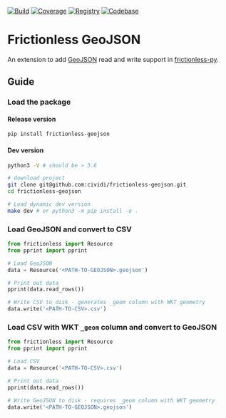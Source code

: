 [![Build](https://img.shields.io/github/workflow/status/cividi/frictionless-geojson/main/main)](https://github.com/frictionlessdata/frictionless-py/actions)
[![Coverage](https://img.shields.io/codecov/c/github/cividi/frictionless-geojson/main)](https://codecov.io/gh/cividi/frictionless-geojson)
[![Registry](https://img.shields.io/pypi/v/frictionless_geojson.svg)](https://pypi.python.org/pypi/frictionless_geojson)
[![Codebase](https://img.shields.io/badge/github-main-brightgreen)](https://github.com/cividi/frictionless-geojson)

# Frictionless GeoJSON

An extension to add [GeoJSON](https://geojson.org/geojson-spec.html) read and write support in [frictionless-py](https://framework.frictionlessdata.io).

## Guide

### Load the package

#### Release version

```sh
pip install frictionless-geojson
```

#### Dev version

```sh
python3 -V # should be > 3.6

# download project
git clone git@github.com:cividi/frictionless-geojson.git
cd frictionless-geojson

# Load dynamic dev version
make dev # or python3 -m pip install -e .
```

### Load GeoJSON and convert to CSV

```python
from frictionless import Resource
from pprint import pprint

# Load GeoJSON
data = Resource('<PATH-TO-GEOJSON>.geojson')

# Print out data
pprint(data.read_rows())

# Write CSV to disk - generates _geom column with WKT geometry
data.write('<PATH-TO-CSV>.csv')
```

### Load CSV with WKT `_geom` column and convert to GeoJSON

```python
from frictionless import Resource
from pprint import pprint

# Load CSV
data = Resource('<PATH-TO-CSV>.csv')

# Print out data
pprint(data.read_rows())

# Write GeoJSON to disk - requires _geom column with WKT geometry
data.write('<PATH-TO-GEOJSON>.geojson')
```
